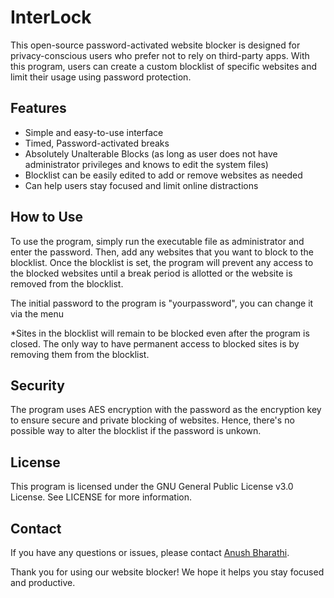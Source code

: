 # InterLock
This open-source password-activated website blocker is designed for privacy-conscious users who prefer not to rely on third-party apps. With this program, users can create a custom blocklist of specific websites and limit their usage using password protection. 

## Features
- Simple and easy-to-use interface
- Timed, Password-activated breaks
- Absolutely Unalterable Blocks (as long as user does not have administrator privileges and knows to edit the system files)
- Blocklist can be easily edited to add or remove websites as needed
- Can help users stay focused and limit online distractions

## How to Use 
To use the program, simply run the executable file as administrator and enter the password. Then, add any websites that you want to block to the blocklist. Once the blocklist is set, the program will prevent any access to the blocked websites until a break period is allotted or the website is removed from the blocklist.

The initial password to the program is "yourpassword", you can change it via the menu

*Sites in the blocklist will remain to be blocked even after the program is closed. The only way to have permanent access to blocked sites is by removing them from the blocklist.


## Security
The program uses AES encryption with the password as the encryption key to ensure secure and private blocking of websites. Hence, there's no possible way to alter the blocklist if the password is unkown.

## License
This program is licensed under the GNU General Public License v3.0 License. See LICENSE for more information.

## Contact
If you have any questions or issues, please contact [Anush Bharathi](mailto:anushbharathi2411@gmail.com).

Thank you for using our website blocker! We hope it helps you stay focused and productive.
